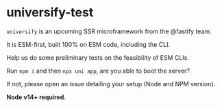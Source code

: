 # universify-test

`universify` is an upcoming SSR microframework from the @fastify team.

It is ESM-first, built 100% on ESM code, including the CLI.

Help us do some preliminary tests on the feasibility of ESM CLIs.

Run `npm i` and then `npx uni app`, are you able to boot the server?

If not, please open an issue detailing your setup (Node and NPM version).

**Node v14+ required**.
